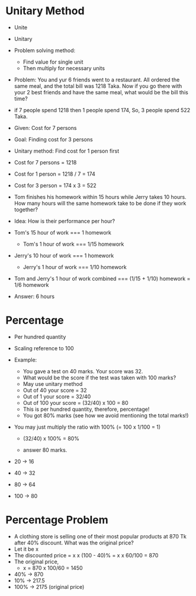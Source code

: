 # Unitary Method

- Unite
- Unitary
- Problem solving method:

  - Find value for single unit
  - Then multiply for necessary units

- Problem: You and yur 6 friends went to a restaurant. All ordered the same meal, and the total bill was 1218 Taka. Now if you go there with your 2 best friends and have the same meal, what would be the bill this time?
- if 7 people spend 1218 then 1 people spend 174, So, 3 people spend 522 Taka.
- Given: Cost for 7 persons
- Goal: Finding cost for 3 persons
- Unitary method: Find cost for 1 person first
- Cost for 7 persons = 1218
- Cost for 1 person = 1218 / 7 = 174
- Cost for 3 person = 174 x 3 = 522

- Tom finishes his homework within 15 hours while Jerry takes 10 hours. How many hours will the same homework take to be done if they work together?
- Idea: How is their performance per hour?
- Tom's 15 hour of work === 1 homework
  - Tom's 1 hour of work === 1/15 homework
- Jerry's 10 hour of work === 1 homework
  - Jerry's 1 hour of work === 1/10 homework
- Tom and Jerry's 1 hour of work combined === (1/15 + 1/10) homework = 1/6 homework
- Answer: 6 hours

# Percentage

- Per hundred quantity
- Scaling reference to 100
- Example:

  - You gave a test on 40 marks. Your score was 32.
  - What would be the score if the test was taken with 100 marks?
  - May use unitary method
  - Out of 40 your score = 32
  - Out of 1 your score = 32/40
  - Out of 100 your score = (32/40) x 100 = 80
  - This is per hundred quantity, therefore, percentage!
  - You got 80% marks (see how we avoid mentioning the total marks!)

- You may just multiply the ratio with 100% (= 100 x 1/100 = 1)

  - (32/40) x 100% = 80%

  - answer 80 marks.

- 20 -> 16
- 40 -> 32
- 80 -> 64
- 100 -> 80

# Percentage Problem

- A clothing store is selling one of their most popular products at 870 Tk after 40% discount. What was the original price?
- Let it be x
- The discounted price = x x (100 - 40)% = x x 60/100 = 870
- The original price,
  - x = 870 x 100/60 = 1450
- 40% -> 870
- 10% -> 217.5
- 100% -> 2175 (original price)
